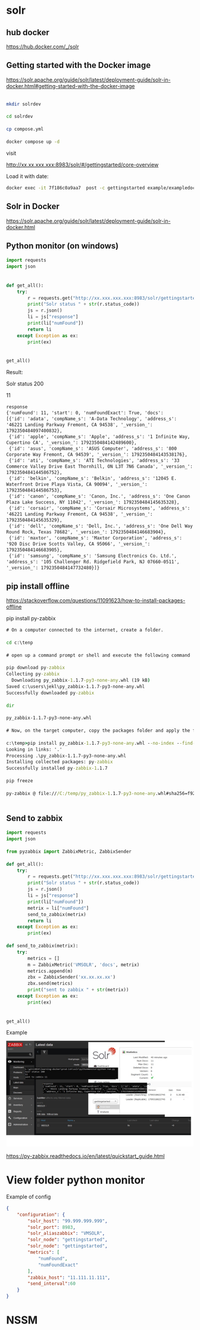 # solr

## hub docker

https://hub.docker.com/_/solr

## Getting started with the Docker image

https://solr.apache.org/guide/solr/latest/deployment-guide/solr-in-docker.html#getting-started-with-the-docker-image

```bash

mkdir solrdev

cd solrdev

cp compose.yml

docker compose up -d


```

visit

http://xx.xx.xxx.xxx:8983/solr/#/gettingstarted/core-overview

Load it with date:


```bash
docker exec -it 7f186c0a9aa7  post -c gettingstarted example/exampledocs/manufacturers.xml
```

## Solr in Docker

https://solr.apache.org/guide/solr/latest/deployment-guide/solr-in-docker.html

## Python monitor (on windows)

```py
import requests
import json


def get_all():
    try:
        r = requests.get("http://xx.xxx.xxx.xxx:8983/solr/gettingstarted/select?q=*:*")
        print("Solr status " + str(r.status_code))
        js = r.json()
        li = js["response"]
        print(li["numFound"])
        return li
    except Exception as ex:
        print(ex)


get_all()

```
Result:

Solr status 200

11

```log
response
{'numFound': 11, 'start': 0, 'numFoundExact': True, 'docs': 
[{'id': 'adata', 'compName_s': 'A-Data Technology', 'address_s': '46221 Landing Parkway Fremont, CA 94538', '_version_': 1792350484097400832},
 {'id': 'apple', 'compName_s': 'Apple', 'address_s': '1 Infinite Way, Cupertino CA', '_version_': 1792350484142489600}, 
 {'id': 'asus', 'compName_s': 'ASUS Computer', 'address_s': '800 Corporate Way Fremont, CA 94539', '_version_': 1792350484143538176},
 {'id': 'ati', 'compName_s': 'ATI Technologies', 'address_s': '33 Commerce Valley Drive East Thornhill, ON L3T 7N6 Canada', '_version_': 1792350484144586752}, 
 {'id': 'belkin', 'compName_s': 'Belkin', 'address_s': '12045 E. Waterfront Drive Playa Vista, CA 90094', '_version_': 1792350484144586753}, 
 {'id': 'canon', 'compName_s': 'Canon, Inc.', 'address_s': 'One Canon Plaza Lake Success, NY 11042', '_version_': 1792350484145635328}, 
 {'id': 'corsair', 'compName_s': 'Corsair Microsystems', 'address_s': '46221 Landing Parkway Fremont, CA 94538', '_version_': 1792350484145635329},
 {'id': 'dell', 'compName_s': 'Dell, Inc.', 'address_s': 'One Dell Way Round Rock, Texas 78682', '_version_': 1792350484146683904},
 {'id': 'maxtor', 'compName_s': 'Maxtor Corporation', 'address_s': '920 Disc Drive Scotts Valley, CA 95066', '_version_': 1792350484146683905},
 {'id': 'samsung', 'compName_s': 'Samsung Electronics Co. Ltd.', 'address_s': '105 Challenger Rd. Ridgefield Park, NJ 07660-0511', '_version_': 1792350484147732480}]}

```


## pip install offline

https://stackoverflow.com/questions/11091623/how-to-install-packages-offline

pip install py-zabbix

```cmd
# On a computer connected to the internet, create a folder.

cd c:\tenp

# open up a command prompt or shell and execute the following command

pip download py-zabbix
Collecting py-zabbix
  Downloading py_zabbix-1.1.7-py3-none-any.whl (19 kB)
Saved c:\users\jekl\py_zabbix-1.1.7-py3-none-any.whl
Successfully downloaded py-zabbix

dir

py_zabbix-1.1.7-py3-none-any.whl

# Now, on the target computer, copy the packages folder and apply the following command

c:\temp>pip install py_zabbix-1.1.7-py3-none-any.whl --no-index --find-links '.'
Looking in links: '.'
Processing .\py_zabbix-1.1.7-py3-none-any.whl
Installing collected packages: py-zabbix
Successfully installed py-zabbix-1.1.7

pip freeze

py-zabbix @ file:///C:/temp/py_zabbix-1.1.7-py3-none-any.whl#sha256=f921abc88298c56f5aab9054815122ca959f8612df88fdc3a240ad2d95e4c282



```

## Send to zabbix

```py
import requests
import json

from pyzabbix import ZabbixMetric, ZabbixSender

def get_all():
    try:
        r = requests.get("http://xx.xxx.xxx.xxx:8983/solr/gettingstarted/select?q=*:*")
        print("Solr status " + str(r.status_code))
        js = r.json()
        li = js["response"]
        print(li["numFound"])
        metrix = li["numFound"]
        send_to_zabbix(metrix)
        return li
    except Exception as ex:
        print(ex)
    
def send_to_zabbix(metrix):
    try:
        metrics = []
        m = ZabbixMetric('VMSOLR', 'docs', metrix)
        metrics.append(m)
        zbx = ZabbixSender('xx.xx.xx.xx')
        zbx.send(metrics)
        print("sent to zabbix " + str(metrix))
    except Exception as ex:
        print(ex)


get_all()

```

Example

![Solr monitor](https://github.com/spawnmarvel/learning-docker/blob/main/images/solr_monitor.jpg)

https://py-zabbix.readthedocs.io/en/latest/quickstart_guide.html


# View folder python monitor

Example of config

```json
{
    "configuration": {
        "solr_host": "99.999.999.999",
        "solr_port": 8983,
        "solr_aliaszabbix": "VMSOLR",
        "solr_node": "gettingstarted",
        "solr_node": "gettingstarted",
        "metrics": [
            "numFound",
            "numFoundExact"
        ],
		"zabbix_host": "11.111.11.111",
        "send_interval":60
    }
}
```

# NSSM







